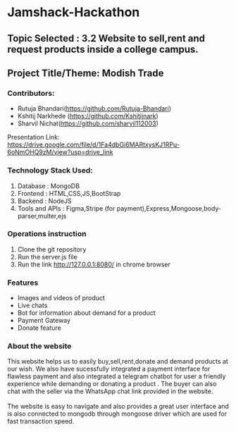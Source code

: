 # Jamshack-Hackathon

## Topic Selected : 3.2 Website to sell,rent and request products inside a college campus.
## Project Title/Theme: Modish Trade 
   


### Contributors: 
* Rutuja Bhandari(https://github.com/Rutuja-Bhandari)
* Kshitij Narkhede (https://github.com/Kshitijnark)
* Sharvil Nichat(https://github.com/sharvil112003)  

Presentation Link: https://drive.google.com/file/d/1Fa4dbGi6MARtxysKJ1RPu-6oNmOHQ9zM/view?usp=drive_link

### Technology Stack Used:
  1. Database : MongoDB
  2. Frontend : HTML,CSS,JS,BootStrap
  3. Backend : NodeJS
  4. Tools and APIs : Figma,Stripe (for payment),Express,Mongoose,body-parser,multer,ejs

### Operations instruction
1)	Clone the git repository 
2)	Run the server.js file 
3)	Run the link http://127.0.0.1:8080/ in chrome browser

### Features 
* Images and videos of product
* Live chats
* Bot for information about demand for a product
* Payment Gateway
* Donate feature
 
### About the website 
This website helps us to easily buy,sell,rent,donate and demand products at our wish. We also have sucessfully integrated a payment interface for flawless payment and also integrated a telegram chatbot for user a friendly experience while demanding or donating a product . The buyer can also chat with the seller via the WhatsApp chat link provided in the website. <br>
</br>The website is easy to navigate and also provides a great user interface and is also connected to mongodb through mongoose driver which are used for fast transaction speed.  
